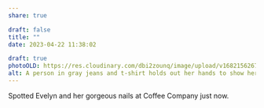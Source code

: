 ```yaml
---
share: true

draft: false
title: ""
date: 2023-04-22 11:38:02

draft: true
photoOLD: https://res.cloudinary.com/dbi2zounq/image/upload/v1682156267/rl86k0bvwg0knaadh0ho.jpg
alt: A person in gray jeans and t-shirt holds out her hands to show her royal blue nails.
---
```


Spotted Evelyn and her gorgeous nails at Coffee Company just now.
